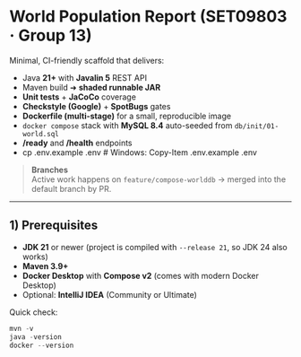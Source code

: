 # World Population Report (SET09803 · Group 13)

Minimal, CI-friendly scaffold that delivers:

- Java **21+** with **Javalin 5** REST API
- Maven build ➜ **shaded runnable JAR**
- **Unit tests** + **JaCoCo** coverage
- **Checkstyle (Google)** + **SpotBugs** gates
- **Dockerfile (multi-stage)** for a small, reproducible image
- `docker compose` stack with **MySQL 8.4** auto-seeded from `db/init/01-world.sql`
- **/ready** and **/health** endpoints
- cp .env.example .env   # Windows: Copy-Item .env.example .env


> **Branches**  
> Active work happens on `feature/compose-worlddb` → merged into the default branch by PR.

---

## 1) Prerequisites

- **JDK 21** or newer (project is compiled with `--release 21`, so JDK 24 also works)
- **Maven 3.9+**
- **Docker Desktop** with **Compose v2** (comes with modern Docker Desktop)
- Optional: **IntelliJ IDEA** (Community or Ultimate)

Quick check:

```powershell
mvn -v
java -version
docker --version
